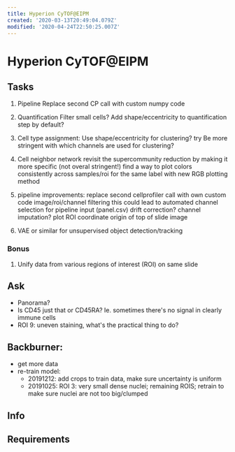 ```yaml
---
title: Hyperion CyTOF@EIPM
created: '2020-03-13T20:49:04.079Z'
modified: '2020-04-24T22:50:25.007Z'
---
```


# Hyperion CyTOF@EIPM

## Tasks



1. Pipeline
  Replace second CP call with custom numpy code
0. Quantification
  Filter small cells?
  Add shape/eccentricity to quantification step by default?
1. Cell type assignment:
  Use shape/eccentricity for clustering? try
  Be more stringent with which channels are used for clustering?
2. Cell neighbor network
  revisit the supercommunity reduction by making it more specific (not overal stringent!)
  find a way to plot colors consistently across samples/roi for the same label with new RGB plotting method

0. pipeline improvements:
  replace second cellprofiler call with own custom code
  image/roi/channel filtering
     this could lead to automated channel selection for pipeline input (panel.csv)
  drift correction?
  channel imputation?
  plot ROI coordinate origin of top of slide image
  
0. VAE or similar for unsupervised object detection/tracking

### Bonus
1. Unify data from various regions of interest (ROI) on same slide

## Ask
 - Panorama?
 - Is CD45 just that or CD45RA? Ie. sometimes there's no signal in clearly immune cells
 - ROI 9: uneven staining, what's the practical thing to do?

## Backburner:
 - get more data
 - re-train model:
    - 20191212: add crops to train data, make sure uncertainty is uniform
    - 20191025: ROI 3: very small dense nuclei; remaining ROIS; retrain to make sure nuclei are not too big/clumped

## Info

## Requirements
